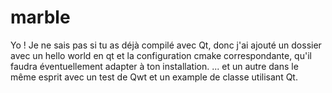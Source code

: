# marble

Yo ! Je ne sais pas si tu as déjà compilé avec Qt, donc j'ai ajouté un dossier avec un hello world en qt et la configuration cmake correspondante, qu'il faudra éventuellement adapter à ton installation.
... et un autre dans le même esprit avec un test de Qwt et un example de classe utilisant Qt.